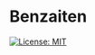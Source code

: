 # Benzaiten

[![License: MIT](https://img.shields.io/badge/License-MIT-yellow.svg)](https://opensource.org/licenses/MIT)
